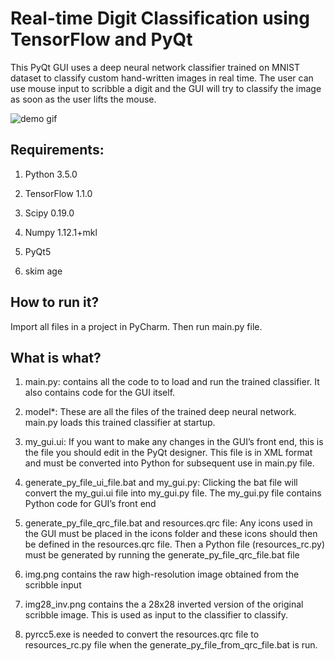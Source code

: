 Real-time Digit Classification using TensorFlow and PyQt
========================================================

This PyQt GUI uses a deep neural network classifier trained on MNIST dataset to
classify custom hand-written images in real time. The user can use mouse input
to scribble a digit and the GUI will try to classify the image as soon as the
user lifts the mouse.

![demo
gif](<https://github.com/adnaniazi/real-time-digit-classifier/blob/master/demo.gif>)

Requirements:
-------------

1. Python 3.5.0

2. TensorFlow 1.1.0

3. Scipy 0.19.0

4. Numpy 1.12.1+mkl

5. PyQt5

6. skim age

How to run it?
--------------

Import all files in a project in PyCharm. Then run main.py file.

What is what?
-------------

1. main.py: contains all the code to to load and run the trained classifier. It
also contains code for the GUI itself.

2. model\*: These are all the files of the trained deep neural network. main.py
loads this trained classifier at startup.

3. my_gui.ui: If you want to make any changes in the GUI’s front end, this is
the file you should edit in the PyQt designer. This file is in XML format and
must be converted into Python for subsequent use in main.py file.

4. generate_py_file_ui_file.bat and my_gui.py: Clicking the bat file will
convert the my_gui.ui file into my_gui.py file. The my_gui.py file contains
Python code for GUI’s front end

5. generate_py_file_qrc_file.bat and resources.qrc file: Any icons used in the
GUI must be placed in the icons folder and these icons should then be defined in
the resources.qrc file. Then a Python file (resources_rc.py) must be generated
by running the generate_py_file_qrc_file.bat file

6. img.png contains the raw high-resolution image obtained from the scribble
input

7. img28_inv.png contains the a 28x28 inverted version of the original scribble
image. This is used as input to the classifier to classify.

8. pyrcc5.exe is needed to convert the resources.qrc file to resources_rc.py
file when the generate_py_file_from_qrc_file.bat is run.
